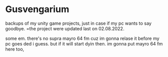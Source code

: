# Gusvengarium
backups of my unity game projects, just in case if my pc wants to say goodbye. =the project were updated last on 02.08.2022.

some em. there's no supra mayro 64 fm cuz im gonna relase it before my pc goes ded i guess. but if it will start dyin then. im gonna put mayro 64 fm here too,
